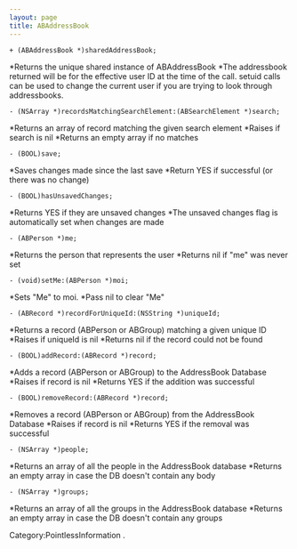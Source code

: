 ```yaml
---
layout: page
title: ABAddressBook
---
```


    + (ABAddressBook *)sharedAddressBook;

 *Returns the unique shared instance of ABAddressBook
 *The addressbook returned will be for the effective user ID at the time of the call. setuid calls can be used to change the current user if you are trying to look through addressbooks.


    - (NSArray *)recordsMatchingSearchElement:(ABSearchElement *)search;

 *Returns an array of record matching the given search element
  *Raises if search is nil
  *Returns an empty array if no matches


    - (BOOL)save;


  *Saves changes made since the last save
  *Return YES if successful (or there was no change)


    - (BOOL)hasUnsavedChanges;


   *Returns YES if they are unsaved changes
   *The unsaved changes flag is automatically set when changes are made


    - (ABPerson *)me;


   *Returns the person that represents the user
   *Returns nil if "me" was never set


    - (void)setMe:(ABPerson *)moi;


   *Sets "Me" to moi.
   *Pass nil to clear "Me"


    - (ABRecord *)recordForUniqueId:(NSString *)uniqueId;


   *Returns a record (ABPerson or ABGroup) matching a given unique ID
   *Raises if uniqueId is nil
   *Returns nil if the record could not be found


    - (BOOL)addRecord:(ABRecord *)record;


   *Adds a record (ABPerson or ABGroup) to the AddressBook Database
   *Raises if record is nil
   *Returns YES if the addition was successful


    - (BOOL)removeRecord:(ABRecord *)record;


   *Removes a record (ABPerson or ABGroup) from the AddressBook Database
   *Raises if record is nil
   *Returns YES if the removal was successful


    - (NSArray *)people;


   *Returns an array of all the people in the AddressBook database
   *Returns an empty array in case the DB doesn't contain any body


    - (NSArray *)groups;


   *Returns an array of all the groups in the AddressBook database
   *Returns an empty array in case the DB doesn't contain any groups



Category:PointlessInformation
.
